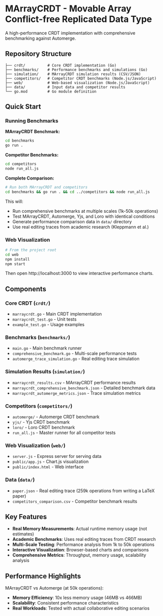 # MArrayCRDT - Movable Array Conflict-free Replicated Data Type

A high-performance CRDT implementation with comprehensive benchmarking against Automerge.

## Repository Structure

```
├── crdt/          # Core CRDT implementation (Go)
├── benchmarks/    # Performance benchmarks and simulations (Go)
├── simulation/    # MArrayCRDT simulation results (CSV/JSON)
├── competitors/   # Competitor CRDT benchmarks (Node.js/JavaScript)  
├── web/           # Web-based visualization (Node.js/JavaScript)
├── data/          # Input data and competitor results
└── go.mod         # Go module definition
```

## Quick Start

### Running Benchmarks

**MArrayCRDT Benchmark:**
```bash
cd benchmarks
go run .
```

**Competitor Benchmarks:**
```bash  
cd competitors
node run_all.js
```

**Complete Comparison:**
```bash
# Run both MArrayCRDT and competitors
cd benchmarks && go run . && cd ../competitors && node run_all.js
```

This will:
- Run comprehensive benchmarks at multiple scales (1k-50k operations)
- Test MArrayCRDT, Automerge, Yjs, and Loro with identical conditions
- Generate performance comparison data in `data/` directory
- Use real editing traces from academic research (Kleppmann et al.)

### Web Visualization

```bash
# From the project root
cd web
npm install
npm start
```

Then open http://localhost:3000 to view interactive performance charts.

## Components

### Core CRDT (`crdt/`)
- `marraycrdt.go` - Main CRDT implementation
- `marraycrdt_test.go` - Unit tests
- `example_test.go` - Usage examples

### Benchmarks (`benchmarks/`)
- `main.go` - Main benchmark runner
- `comprehensive_benchmark.go` - Multi-scale performance tests
- `automerge_trace_simulation.go` - Real editing trace simulation

### Simulation Results (`simulation/`)
- `marraycrdt_results.csv` - MArrayCRDT performance results
- `marraycrdt_comprehensive_benchmark.json` - Detailed benchmark data
- `marraycrdt_automerge_metrics.json` - Trace simulation metrics

### Competitors (`competitors/`)
- `automerge/` - Automerge CRDT benchmark
- `yjs/` - Yjs CRDT benchmark  
- `loro/` - Loro CRDT benchmark
- `run_all.js` - Master runner for all competitor tests

### Web Visualization (`web/`)
- `server.js` - Express server for serving data
- `public/app.js` - Chart.js visualization
- `public/index.html` - Web interface

### Data (`data/`)
- `paper.json` - Real editing trace (259k operations from writing a LaTeX paper)
- `competitors_comparison.csv` - Competitor benchmark results

## Key Features

- **Real Memory Measurements**: Actual runtime memory usage (not estimates)
- **Academic Benchmarks**: Uses real editing traces from CRDT research
- **Multi-Scale Testing**: Performance analysis from 1k to 50k operations  
- **Interactive Visualization**: Browser-based charts and comparisons
- **Comprehensive Metrics**: Throughput, memory usage, scalability analysis

## Performance Highlights

MArrayCRDT vs Automerge (at 50k operations):
- **Memory Efficiency**: 10x less memory usage (46MB vs 466MB)
- **Scalability**: Consistent performance characteristics
- **Real Workloads**: Tested with actual collaborative editing scenarios